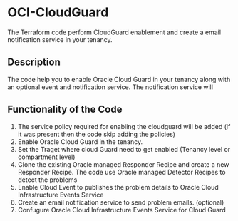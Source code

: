 # OCI-CloudGuard
The Terraform code perform CloudGuard enablement and create a email notification service in your tenancy.

 ## Description  

The code help you to enable Oracle Cloud Guard in your tenancy along with an optional event and notification service. The notification service will 

## Functionality of the Code

1. The service policy required for enabling the cloudguard will be added (if it was present then the code skip adding the policies)
2. Enable Oracle Cloud Guard in the tenancy.
3. Set the Traget where cloud Guard need to get enabled (Tenancy level or compartment level)
4. Clone the existing Oracle managed Responder Recipe and create a new Responder Recipe. The code use Oracle managed Detector Recipes to detect the problems
5. Enable Cloud Event to publishes the problem details to Oracle Cloud Infrastructure Events Service
6. Create an email notification service to send problem emails. (optional)
7. Confugure Oracle Cloud Infrastructure Events Service for Cloud Guard


































